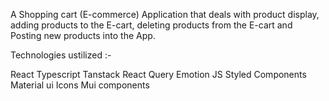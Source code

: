 A Shopping cart (E-commerce) Application that deals with product display, adding products to the E-cart, deleting products from the E-cart and Posting new products into the App.


Technologies ustilized :-

React
Typescript
Tanstack React Query
Emotion JS
Styled Components
Material ui Icons
Mui components
